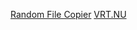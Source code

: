 [Random File Copier](https://pietje666.github.io/RandomFileCopier)
[VRT.NU](https://github.com/pietje666/plugin.video.vrt.nu)
